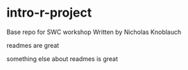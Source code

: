 # intro-r-project
Base repo for SWC workshop
Written by Nicholas Knoblauch

readmes are great

something else about readmes is great
